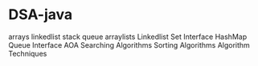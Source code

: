 # DSA-java

arrays
linkedlist
stack
queue
arraylists
Linkedlist
Set Interface
HashMap
Queue Interface
AOA
Searching Algorithms
Sorting Algorithms
Algorithm Techniques
